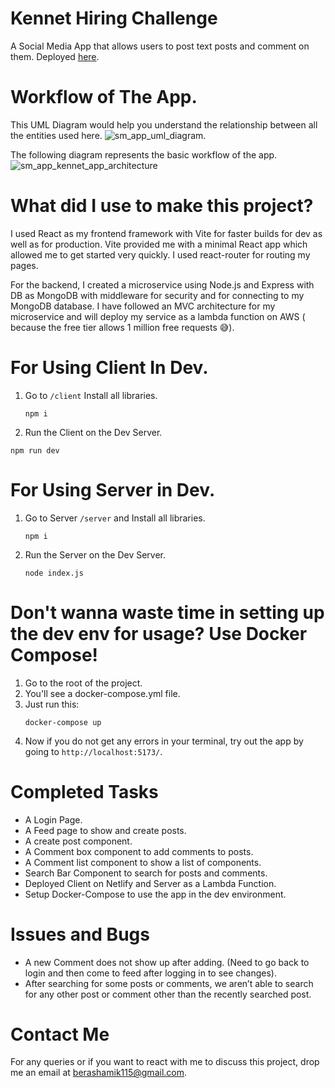 # Kennet Hiring Challenge
A Social Media App that allows users to post text posts and comment on them.
Deployed  [here](https://64f99f5f01e0c65d054c3f43--smkennetapp.netlify.app/).

# Workflow of The App.
This UML Diagram would help you understand the relationship between all the entities used here. 
![sm_app_uml_diagram](https://github.com/shazm12/kennet_hiring_challenge/assets/64892076/4ad3aaa3-de27-438c-be8f-c7fb904ea601).

The following diagram represents the basic workflow of the app.
![sm_app_kennet_app_architecture](https://github.com/shazm12/kennet_hiring_challenge/assets/64892076/4ba58734-1ad8-4392-b32f-453a7df1e255)

# What did I use to make this project?

I used React as my frontend framework with Vite for faster builds for dev as well as for production. 
Vite provided me with a minimal React app which allowed me to get started very quickly. I used react-router for routing my pages.

For the backend, I created a microservice using Node.js and Express with DB as MongoDB with middleware for security and for connecting to my MongoDB database. 
I have followed an MVC architecture for my microservice and will deploy my service as a lambda function on AWS ( because the free tier allows 1 million free requests 😅).

# For Using Client In Dev.
1. Go to `/client` Install all libraries.
   ```
   npm i
   ```
2. Run the Client on the Dev Server.
  ```
  npm run dev
  ```

# For Using Server in Dev.
1. Go to Server `/server` and Install all libraries.
   ```
   npm i
   ```
2. Run the Server on the Dev Server.
   ```
   node index.js
   ```

# Don't wanna waste time in setting up the dev env for usage? Use Docker Compose!
1. Go to the root of the project.
2. You'll see a docker-compose.yml file.
3. Just run this:
   ```
   docker-compose up
   ```
4. Now if you do not get any errors in your terminal, try out the app by going to `http://localhost:5173/`.

# Completed Tasks

- A Login Page.
- A Feed page to show and create posts.
- A create post component.
- A Comment box component to add comments to posts.
- A Comment list component to show a list of components.
- Search Bar Component to search for posts and comments.
- Deployed Client on Netlify and Server as a Lambda Function.
- Setup Docker-Compose to use the app in the dev environment.

# Issues and Bugs

- A new Comment does not show up after adding. (Need to go back to login and then come to feed after logging in to see changes).
- After searching for some posts or comments,  we aren’t able to search for any other post or comment other than the recently searched post.

# Contact Me 
For any queries or if you want to react with me to discuss this project, drop me an email at [berashamik115@gmail.com](mailto:berashamik115@gmail.com).

